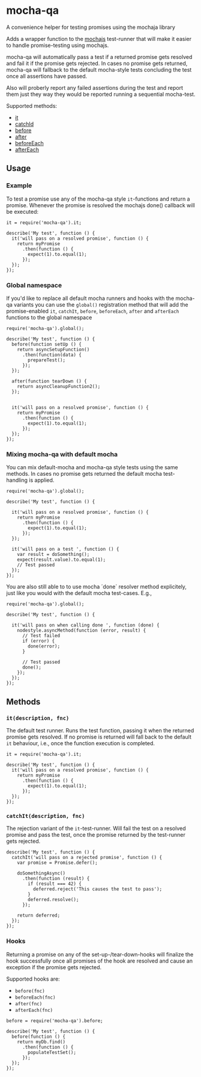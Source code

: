 # mocha-qa
A convenience helper for testing promises using the mochaja library

Adds a wrapper function to the [mochajs](http://mochajs.org/) test-runner that will make it easier to handle promise-testing using mochajs.

mocha-qa will automatically pass a test if a returned promise gets resolved and fail it if the promise gets rejected. In cases no promise gets returned, mocha-qa will fallback to the default mocha-style tests concluding the test once all assertions have passed.

Also will proberly report any failed assertions during the test and report them just they way they would be reported running a sequential mocha-test.

Supported methods:

* [it](#itdescription-fnc)
* [catchId](#catchitdescription-fnc)
* [before](#hooks)
* [after](#hooks)
* [beforeEach](#hooks)
* [afterEach](#hooks)

## Usage

### Example

To test a promise use any of the mocha-qa style `it`-functions and return a promise. Whenever the promise is resolved the mochajs done() callback will be executed:

```
it = require('mocha-qa').it;

describe('My test', function () {
  it('will pass on a resolved promise', function () {
    return myPromise
      .then(function () {
        expect(1).to.equal(1);
      });
  });
});

```

### Global namespace

If you'd like to replace all default mocha runners and hooks with the mocha-qa variants you can use the `global()` registration method that will add the promise-enabled `it`, `catchIt`, `before`, `beforeEach`, `after` and `afterEach` functions to the global namespace

```
require('mocha-qa').global();

describe('My test', function () {
  before(function setUp () {
    return asyncSetupFunction()
      .then(function(data) {
        prepareTest();
      });
  });

  after(function tearDown () {
    return asyncCleanupFunction2();
  });


  it('will pass on a resolved promise', function () {
    return myPromise
      .then(function () {
        expect(1).to.equal(1);
      });
  });
});

```

### Mixing mocha-qa with default mocha

You can mix default-mocha and mocha-qa style tests using the same methods. In cases no promise gets returned the default mocha test-handling is applied.

```
require('mocha-qa').global();

describe('My test', function () {

  it('will pass on a resolved promise', function () {
    return myPromise
      .then(function () {
        expect(1).to.equal(1);
      });
  });

  it('will pass on a test ', function () {
    var result = doSomething();
    expect(result.value).to.equal(1);
    // Test passed
  });
});
```
You are also still able to to use mocha ´done´ resolver method explicitely, just like you would with the default mocha test-cases. E.g.,

```
require('mocha-qa').global();

describe('My test', function () {

  it('will pass on when calling done ', function (done) {
    nodestyle.asyncMethod(function (error, result) {
      // Test failed
      if (error) {
        done(error);
      }

      // Test passed
      done();
    });
  });
});
```

## Methods

### `it(description, fnc)`

The default test runner. Runs the test function, passing it when the returned promise gets resolved. If no promise is returned will fall back to the default `it` behaviour, i.e., once the function execution is completed.

```
it = require('mocha-qa').it;

describe('My test', function () {
  it('will pass on a resolved promise', function () {
    return myPromise
      .then(function () {
        expect(1).to.equal(1);
      });
  });
});

```

### `catchIt(description, fnc)`

The rejection variant of the `it`-test-runner. Will fail the test on a resolved promise and pass the test, once the promise returned by the test-runner gets rejected.

```
describe('My test', function () {
  catchIt('will pass on a rejected promise', function () {
    var promise = Promise.defer();

    doSomethingAsync()
      .then(function (result) {
        if (result === 42) {
          deferred.reject('This causes the test to pass');
        }
        deferred.resolve();
      });

    return deferred;
  });
});
```

### Hooks

Returning a promise on any of the set-up-/tear-down-hooks will finalize the hook successfully once all promises of the hook are resolved and cause an exception if the promise gets rejected.

Supported hooks are:

* `before(fnc)`
* `beforeEach(fnc)`
* `after(fnc)`
* `afterEach(fnc)`

```
before = require('mocha-qa').before;

describe('My test', function () {
  before(function () {
    return myDb.find()
      .then(function () {
        populateTestSet();
      });
  });
});

```
